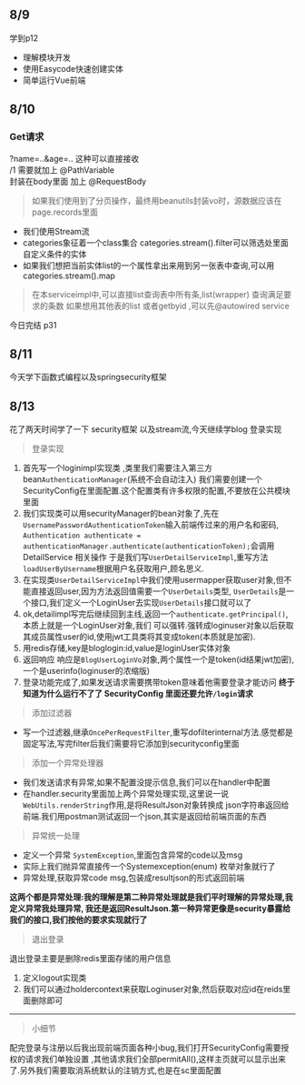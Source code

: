 ## 8/9

学到p12

- 理解模块开发
- 使用Easycode快速创建实体
- 简单运行Vue前端

## 8/10

### Get请求

?name=..&age=.. 这种可以直接接收</br>
/1 需要就加上 @PathVariable </br>
封装在body里面 加上 @RequestBody

> 如果我们使用到了分页操作，最终用beanutils封装vo时，源数据应该在page.records里面

- 我们使用Stream流
- categories象征着一个class集合 categories.stream().filter可以筛选处里面自定义条件的实体
- 如果我们想把当前实体list的一个属性拿出来用到另一张表中查询,可以用categories.stream().map

> 在本serviceimpl中,可以直接list查询表中所有条,list(wrapper) 查询满足要求的条数
> 如果想用其他表的list 或者getbyid ,可以先@autowired service

今日完结 p31

## 8/11

今天学下函数式编程以及springsecurity框架

## 8/13

花了两天时间学了一下 security框架 以及stream流,今天继续学blog 登录实现
> 登录实现

1. 首先写一个loginimpl实现类 ,类里我们需要注入第三方bean`AuthenticationManager`(系统不会自动注入)
   我们需要创建一个SecurityConfig在里面配置.这个配置类有许多权限的配置,不要放在公共模块里面
2. 我们实现类可以用securityManager的bean对象了,先在`UsernamePasswordAuthenticationToken`输入前端传过来的用户名和密码,
   `Authentication authenticate = authenticationManager.authenticate(authenticationToken);`会调用DetailService 相关操作
   于是我们写`UserDetailServiceImpl`,重写方法`loadUserByUsername`根据用户名获取用户,顾名思义.
3. 在实现类`UserDetailServiceImpl`中我们使用usermapper获取user对象,但不能直接返回user,因为方法返回值需要一个`UserDetails`类型,
   `UserDetails`是一个接口,我们定义一个LoginUser去实现`UserDetails`接口就可以了
4. ok,detailimpl写完后继续回到主线,返回一个`authenticate.getPrincipal()`,本质上就是一个LoginUser对象,我们
   可以强转.强转成loginuser对象以后获取其成员属性user的id,使用jwt工具类将其变成token(本质就是加密).
5. 用redis存储,key是bloglogin:id,value是loginUser实体对象
6. 返回响应 响应是`BlogUserLoginVo`对象,两个属性一个是token(id结果jwt加密),一个是userinfo(loginuser的浓缩版)
7. 登录功能完成了,如果发送请求需要携带token意味着他需要登录才能访问
   **终于知道为什么运行不了了 SecurityConfig 里面还要允许`/login`请求**

> 添加过滤器

- 写一个过滤器,继承`OncePerRequestFilter`,重写dofilterinternal方法.感觉都是固定写法,写完filter后我们需要将它添加到securityconfig里面

> 添加一个异常处理器

- 我们发送请求有异常,如果不配置没提示信息,我们可以在handler中配置
- 在handler.security里面加上两个异常处理实现,这里说一说`WebUtils.renderString`作用,是将ResultJson对象转换成
  json字符串返回给前端.我们用postman测试返回一个json,其实是返回给前端页面的东西

> 异常统一处理

- 定义一个异常 `SystemException`,里面包含异常的code以及msg
- 实际上我们抛异常直接传一个Systemexception(enum) 枚举对象就行了
- 异常处理,获取异常code msg,包装成resultjson的形式返回前端

**这两个都是异常处理:我的理解是第二种异常处理就是我们平时理解的异常处理,我定义异常我处理异常, 我还是返回ResultJson.第一种异常更像是security暴露给我们的接口,我们按他的要求实现就行了**


> 退出登录

退出登录主要是删除redis里面存储的用户信息

1. 定义logout实现类
2. 我们可以通过holdercontext来获取Loginuser对象,然后获取对应id在reids里面删除即可

---
> 小细节

配完登录与注册以后我出现前端页面各种小bug,我们打开SecurityConfig需要授权的请求我们单独设置 ,其他请求我们全部permitAll(),这样主页就可以显示出来了.另外我们需要取消系统默认的注销方式,也是在sc里面配置








